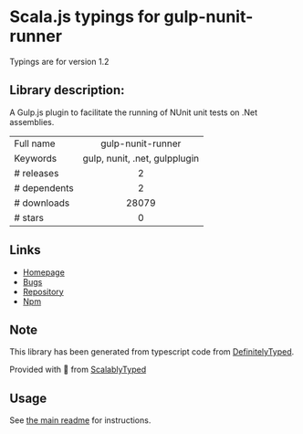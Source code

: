 
# Scala.js typings for gulp-nunit-runner

Typings are for version 1.2

## Library description:
A Gulp.js plugin to facilitate the running of NUnit unit tests on .Net assemblies.

|                    |                 |
| ------------------ | :-------------: |
| Full name          | gulp-nunit-runner |
| Keywords           | gulp, nunit, .net, gulpplugin |
| # releases         | 2 |
| # dependents       | 2 |
| # downloads        | 28079 |
| # stars            | 0 |

## Links
- [Homepage](https://github.com/keithmorris/gulp-nunit-runner)
- [Bugs](https://github.com/keithmorris/gulp-nunit-runner/issues)
- [Repository](https://github.com/keithmorris/gulp-nunit-runner)
- [Npm](https://www.npmjs.com/package/gulp-nunit-runner)
    


## Note
This library has been generated from typescript code from [DefinitelyTyped](https://definitelytyped.org).

Provided with :purple_heart: from [ScalablyTyped](https://github.com/oyvindberg/ScalablyTyped)

## Usage
See [the main readme](../../readme.md) for instructions.


